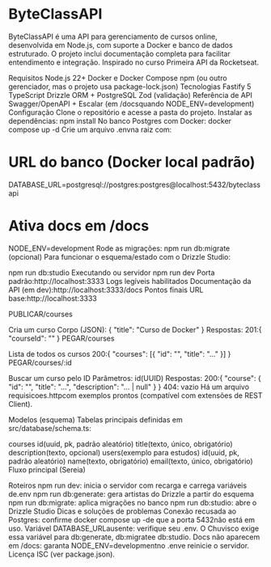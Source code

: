 # ByteClassAPI
ByteClassAPI é uma API para gerenciamento de cursos online, desenvolvida em Node.js, com suporte a Docker e banco de dados estruturado. O projeto inclui documentação completa para facilitar entendimento e integração. Inspirado no curso Primeira API da Rocketseat.


Requisitos
Node.js 22+
Docker e Docker Compose
npm (ou outro gerenciador, mas o projeto usa package-lock.json)
Tecnologias
Fastify 5
TypeScript
Drizzle ORM + PostgreSQL
Zod (validação)
Referência de API Swagger/OpenAPI + Escalar (em /docsquando NODE_ENV=development)
Configuração
Clone o repositório e acesse a pasta do projeto.
Instalar as dependências:
npm install
No banco Postgres com Docker:
docker compose up -d
Crie um arquivo .envna raiz com:
# URL do banco (Docker local padrão)
DATABASE_URL=postgresql://postgres:postgres@localhost:5432/byteclassapi

# Ativa docs em /docs
NODE_ENV=development
Rode as migrações:
npm run db:migrate
(opcional) Para funcionar o esquema/estado com o Drizzle Studio:

npm run db:studio
Executando ou servidor
npm run dev
Porta padrão:http://localhost:3333
Logs legíveis habilitados
Documentação da API (em dev):http://localhost:3333/docs
Pontos finais
URL base:http://localhost:3333

PUBLICAR/courses

Cria um curso
Corpo (JSON):
{ "title": "Curso de Docker" }
Respostas:
201:{ "courseId": "<uuid>" }
PEGAR/courses

Lista de todos os cursos
200:{ "courses": [{ "id": "<uuid>", "title": "..." }] }
PEGAR/courses/:id

Buscar um curso pelo ID
Parâmetros: id(UUID)
Respostas:
200:{ "course": { "id": "<uuid>", "title": "...", "description": "... | null" } }
404: vazio
Há um arquivo requisicoes.httpcom exemplos prontos (compatível com extensões de REST Client).

Modelos (esquema)
Tabelas principais definidas em src/database/schema.ts:

courses
id(uuid, pk, padrão aleatório)
title(texto, único, obrigatório)
description(texto, opcional)
users(exemplo para estudos)
id(uuid, pk, padrão aleatório)
name(texto, obrigatório)
email(texto, único, obrigatório)
Fluxo principal (Sereia)

Roteiros
npm run dev: inicia o servidor com recarga e carrega variáveis ​​de.env
npm run db:generate: gera artistas do Drizzle a partir do esquema
npm run db:migrate: aplica migrações no banco
npm run db:studio: abre o Drizzle Studio
Dicas e soluções de problemas
Conexão recusada ao Postgres: confirme docker compose up -de que a porta 5432não está em uso.
Variável DATABASE_URLausente: verifique seu .env. O Chuvisco exige essa variável para db:generate, db:migratee db:studio.
Docs não aparecem em /docs: garanta NODE_ENV=developmentno .enve reinicie o servidor.
Licença
ISC (ver package.json).